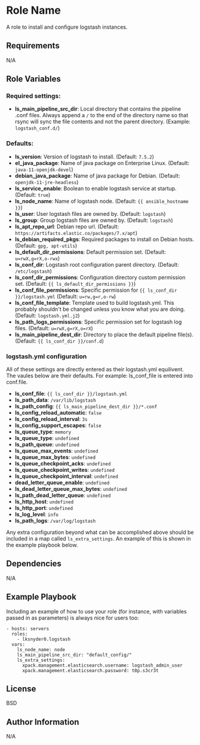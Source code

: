 Role Name
=========

A role to install and configure logstash instances.

Requirements
------------

N/A

Role Variables
--------------

### Required settings:
  - **ls_main_pipeline_src_dir**: Local directory that contains the pipeline .conf files. Always append a `/` to the end of the directory name so that rsync will sync the file contents and not the parent directory. (Example: `logstash_conf.d/`)

### Defaults:
  - **ls_version**: Version of logstash to install. (Default: `7.5.2`)
  - **el_java_package**: Name of java package on Enterprise Linux. (Default: `java-11-openjdk-devel`)
  - **debian_java_package**: Name of java package for Debian. (Default: `openjdk-11-jre-headless`)
  - **ls_service_enable**: Boolean to enable logstash service at startup. (Default: `true`)
  - **ls_node_name**: Name of logstash node. (Default: `{{ ansible_hostname }}`)
  - **ls_user**: User logstash files are owned by. (Default: `logstash`)
  - **ls_group**: Group logstash files are owned by. (Default: `logstash`)
  - **ls_apt_repo_url**: Debian repo url. (Default: `https://artifacts.elastic.co/packages/7.x/apt`)
  - **ls_debian_required_pkgs**: Required packages to install on Debian hosts. (Default: `gpg, apt-utils`)
  - **ls_default_dir_permissions**: Default permission set. (Default: `u=rwX,g=rX,o-rwx`)
  - **ls_conf_dir**: Logstash root configuration parent directory. (Default: `/etc/logstash`)
  - **ls_conf_dir_permissions**: Configuration directory custom permission set. (Default: `{{ ls_default_dir_permissions }}`)
  - **ls_conf_file_permissions**: Specific permission for `{{ ls_conf_dir }}/logstash.yml` (Default: `u=rw,g=r,o-rw`)
  - **ls_conf_file_template**: Template used to build logstash.yml. This probably shouldn't be changed unless you know what you are doing. (Default: `logstash.yml.j2`)
  - **ls_path_logs_permissions**: Specific permission set for logstash log files. (Default: `u=rwX,g=rX,o=rX`)
  - **ls_main_pipeline_dest_dir**: Directory to place the default pipeline file(s). (Default: `{{ ls_conf_dir }}/conf.d`)



### logstash.yml configuration
All of these settings are directly entered as their logstash.yml equilivent. The vaules below are their defaults. For example: ls_conf_file is entered into conf.file.

  - **ls_conf_file**: `{{ ls_conf_dir }}/logstash.yml`
  - **ls_path_data**: `/var/lib/logstash`
  - **ls_path_config**: `{{ ls_main_pipeline_dest_dir }}/*.conf`
  - **ls_config_reload_automatic**: `false`
  - **ls_config_reload_interval**: `3s`
  - **ls_config_support_escapes**: `false`
  - **ls_queue_type**: `memory`
  - **ls_queue_type**: `undefined`
  - **ls_path_queue**: `undefined`
  - **ls_queue_max_events**: `undefined`
  - **ls_queue_max_bytes**: `undefined`
  - **ls_queue_checkpoint_acks**: `undefined`
  - **ls_queue_checkpoint_writes**: `undefined`
  - **ls_queue_checkpoint_interval**: `undefined`
  - **dead_letter_queue_enable**: `undefined`
  - **ls_dead_letter_queue_max_bytes**: `undefined`
  - **ls_path_dead_letter_queue**: `undefined`
  - **ls_http_host**: `undefined`
  - **ls_http_port**: `undefined`
  - **ls_log_level**: `info`
  - **ls_path_logs**: `/var/log/logstash`

Any extra configuration beyond what can be accomplished above should be included in a map called
`ls_extra_settings`. An example of this is shown in the example playbook below.

Dependencies
------------

N/A

Example Playbook
----------------

Including an example of how to use your role (for instance, with variables
passed in as parameters) is always nice for users too:

    - hosts: servers
      roles:
        - lksnyder0.logstash
      vars:
        ls_node_name: node
        ls_main_pipeline_src_dir: "default_config/"
        ls_extra_settings:
          xpack.management.elasticsearch.username: logstash_admin_user 
          xpack.management.elasticsearch.password: t0p.s3cr3t

License
-------

BSD

Author Information
------------------

N/A
